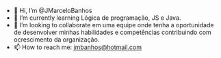 - 👋 Hi, I’m @JMarceloBanhos
- 🌱 I’m currently learning Lógica de programação, JS e Java.
- 💞️ I’m looking to collaborate em uma equipe onde tenha a oportunidade de desenvolver minhas habilidades e competências contribuindo com ocrescimento da organização.
- 📫 How to reach me: jmbanhos@hotmail.com

<!---
JMarceloBanhos/JMarceloBanhos is a ✨ special ✨ repository because its `README.md` (this file) appears on your GitHub profile.
You can click the Preview link to take a look at your changes.
--->
